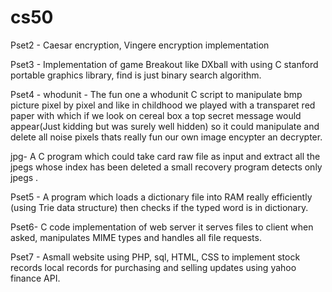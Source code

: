 # cs50


Pset2 - Caesar encryption, Vingere encryption implementation

Pset3 - Implementation of game Breakout like DXball with using C stanford portable graphics library, find is just binary search algorithm.

Pset4 - whodunit - The fun one a whodunit C script to manipulate bmp picture pixel by pixel and like in childhood we played with a transparet red paper with which if we look on cereal box a top secret message would appear(Just kidding but was surely well hidden) so it could manipulate and delete all noise pixels thats really fun our own image encypter an decrypter.

jpg- A C program which could take card raw file as input and extract all the jpegs whose index has been deleted a small recovery program detects only jpegs .

Pset5 - A program which loads a dictionary file into RAM really efficiently (using Trie data structure) then checks if the typed word is in dictionary.

Pset6- C code implementation of web server it serves files to client when asked, manipulates MIME types and handles all file requests.

Pset7 - Asmall website using PHP, sql, HTML, CSS to implement stock records local records for purchasing and selling updates using yahoo finance API.